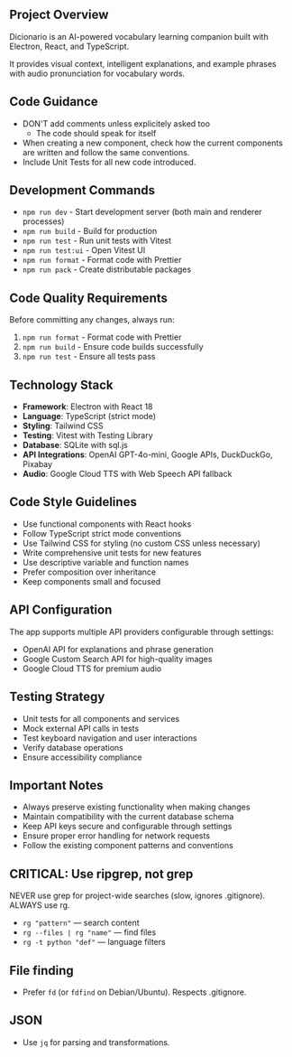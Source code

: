 ## Project Overview
Dicionario is an AI-powered vocabulary learning companion built with Electron, React, and TypeScript.

It provides visual context, intelligent explanations, and example phrases with audio pronunciation for vocabulary words.

## Code Guidance
- DON'T add comments unless explicitely asked too
    - The code should speak for itself
- When creating a new component, check how the current components are written and follow the same conventions.
- Include Unit Tests for all new code introduced.

## Development Commands
- `npm run dev` - Start development server (both main and renderer processes)
- `npm run build` - Build for production
- `npm run test` - Run unit tests with Vitest
- `npm run test:ui` - Open Vitest UI
- `npm run format` - Format code with Prettier
- `npm run pack` - Create distributable packages

## Code Quality Requirements
Before committing any changes, always run:
1. `npm run format` - Format code with Prettier
2. `npm run build` - Ensure code builds successfully
3. `npm run test` - Ensure all tests pass

## Technology Stack
- **Framework**: Electron with React 18
- **Language**: TypeScript (strict mode)
- **Styling**: Tailwind CSS
- **Testing**: Vitest with Testing Library
- **Database**: SQLite with sql.js
- **API Integrations**: OpenAI GPT-4o-mini, Google APIs, DuckDuckGo, Pixabay
- **Audio**: Google Cloud TTS with Web Speech API fallback

## Code Style Guidelines
- Use functional components with React hooks
- Follow TypeScript strict mode conventions
- Use Tailwind CSS for styling (no custom CSS unless necessary)
- Write comprehensive unit tests for new features
- Use descriptive variable and function names
- Prefer composition over inheritance
- Keep components small and focused

## API Configuration
The app supports multiple API providers configurable through settings:
- OpenAI API for explanations and phrase generation
- Google Custom Search API for high-quality images
- Google Cloud TTS for premium audio

## Testing Strategy
- Unit tests for all components and services
- Mock external API calls in tests
- Test keyboard navigation and user interactions
- Verify database operations
- Ensure accessibility compliance

## Important Notes
- Always preserve existing functionality when making changes
- Maintain compatibility with the current database schema
- Keep API keys secure and configurable through settings
- Ensure proper error handling for network requests
- Follow the existing component patterns and conventions

## CRITICAL: Use ripgrep, not grep

NEVER use grep for project-wide searches (slow, ignores .gitignore). ALWAYS use rg.

- `rg "pattern"` — search content
- `rg --files | rg "name"` — find files
- `rg -t python "def"` — language filters

## File finding

- Prefer `fd` (or `fdfind` on Debian/Ubuntu). Respects .gitignore.

## JSON

- Use `jq` for parsing and transformations.
